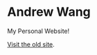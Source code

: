 # Andrew Wang

My Personal Website!

[Visit the old site](https://asdera.github.io/original).

<!-- ## To Run

- clone this repository
- run `npm install`
- run `npm start` -->
